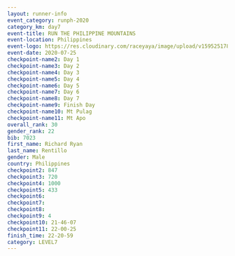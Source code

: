 ```yaml
--- 
layout: runner-info 
event_category: runph-2020 
category_km: day7 
event-title: RUN THE PHILIPPINE MOUNTAINS 
event-location: Philippines 
event-logo: https://res.cloudinary.com/raceyaya/image/upload/v1595251780/logo/2020/Image_ds2u6w.jpg 
event-date: 2020-07-25 
checkpoint-name2: Day 1 
checkpoint-name3: Day 2 
checkpoint-name4: Day 3 
checkpoint-name5: Day 4 
checkpoint-name6: Day 5 
checkpoint-name7: Day 6 
checkpoint-name8: Day 7 
checkpoint-name9: Finish Day 
checkpoint-name10: Mt Pulag 
checkpoint-name11: Mt Apo 
overall_rank: 30
gender_rank: 22
bib: 7023
first_name: Richard Ryan
last_name: Rentillo
gender: Male
country: Philippines
checkpoint2: 847
checkpoint3: 720
checkpoint4: 1000
checkpoint5: 433
checkpoint6: 
checkpoint7: 
checkpoint8: 
checkpoint9: 4
checkpoint10: 21-46-07
checkpoint11: 22-00-25
finish_time: 22-20-59
category: LEVEL7
--- 
```

